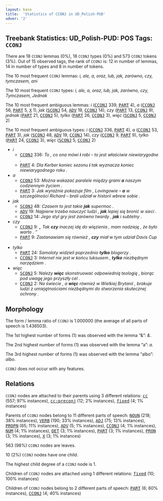 ```yaml
---
layout: base
title:  'Statistics of CCONJ in UD_Polish-PUD'
udver: '2'
---
```


## Treebank Statistics: UD_Polish-PUD: POS Tags: `CCONJ`

There are 18 `CCONJ` lemmas (0%), 18 `CCONJ` types (0%) and 573 `CCONJ` tokens (3%).
Out of 15 observed tags, the rank of `CCONJ` is: 12 in number of lemmas, 14 in number of types and 8 in number of tokens.

The 10 most frequent `CCONJ` lemmas: <em>i, ale, a, oraz, lub, jak, zarówno, czy, tymczasem, ani</em>

The 10 most frequent `CCONJ` types:  <em>i, ale, a, oraz, lub, jak, zarówno, czy, Tymczasem, Jednak</em>

The 10 most frequent ambiguous lemmas: <em>i</em> (<tt><a href="pl_pud-pos-CCONJ.html">CCONJ</a></tt> 339, <tt><a href="pl_pud-pos-PART.html">PART</a></tt> 4), <em>a</em> (<tt><a href="pl_pud-pos-CCONJ.html">CCONJ</a></tt> 56, <tt><a href="pl_pud-pos-PART.html">PART</a></tt> 5, <tt><a href="pl_pud-pos-X.html">X</a></tt> 1), <em>jak</em> (<tt><a href="pl_pud-pos-SCONJ.html">SCONJ</a></tt> 54, <tt><a href="pl_pud-pos-ADV.html">ADV</a></tt> 19, <tt><a href="pl_pud-pos-CCONJ.html">CCONJ</a></tt> 14), <em>czy</em> (<tt><a href="pl_pud-pos-PART.html">PART</a></tt> 13, <tt><a href="pl_pud-pos-CCONJ.html">CCONJ</a></tt> 9), <em>jednak</em> (<tt><a href="pl_pud-pos-PART.html">PART</a></tt> 21, <tt><a href="pl_pud-pos-CCONJ.html">CCONJ</a></tt> 5), <em>tylko</em> (<tt><a href="pl_pud-pos-PART.html">PART</a></tt> 26, <tt><a href="pl_pud-pos-CCONJ.html">CCONJ</a></tt> 3), <em>więc</em> (<tt><a href="pl_pud-pos-SCONJ.html">SCONJ</a></tt> 5, <tt><a href="pl_pud-pos-CCONJ.html">CCONJ</a></tt> 2)

The 10 most frequent ambiguous types:  <em>i</em> (<tt><a href="pl_pud-pos-CCONJ.html">CCONJ</a></tt> 336, <tt><a href="pl_pud-pos-PART.html">PART</a></tt> 4), <em>a</em> (<tt><a href="pl_pud-pos-CCONJ.html">CCONJ</a></tt> 53, <tt><a href="pl_pud-pos-PART.html">PART</a></tt> 3), <em>jak</em> (<tt><a href="pl_pud-pos-SCONJ.html">SCONJ</a></tt> 48, <tt><a href="pl_pud-pos-ADV.html">ADV</a></tt> 19, <tt><a href="pl_pud-pos-CCONJ.html">CCONJ</a></tt> 14), <em>czy</em> (<tt><a href="pl_pud-pos-CCONJ.html">CCONJ</a></tt> 9, <tt><a href="pl_pud-pos-PART.html">PART</a></tt> 9), <em>tylko</em> (<tt><a href="pl_pud-pos-PART.html">PART</a></tt> 24, <tt><a href="pl_pud-pos-CCONJ.html">CCONJ</a></tt> 3), <em>więc</em> (<tt><a href="pl_pud-pos-SCONJ.html">SCONJ</a></tt> 5, <tt><a href="pl_pud-pos-CCONJ.html">CCONJ</a></tt> 2)


* <em>i</em>
  * <tt><a href="pl_pud-pos-CCONJ.html">CCONJ</a></tt> 336: <em>To , co ona mówi <b>i</b> robi – to jest właściwie niewiarygodne .</em>
  * <tt><a href="pl_pud-pos-PART.html">PART</a></tt> 4: <em>Dla Kerber koniec sezonu <b>i</b> tak wyznacza koniec niewiarygodnego roku .</em>
* <em>a</em>
  * <tt><a href="pl_pud-pos-CCONJ.html">CCONJ</a></tt> 53: <em>Można wskazać paralele między grami <b>a</b> naszym codziennym życiem .</em>
  * <tt><a href="pl_pud-pos-PART.html">PART</a></tt> 3: <em>Jak wyraźnie pokazuje film , Lovingowie – <b>a</b> w szczególności Richard – brali udział w historii wbrew sobie .</em>
* <em>jak</em>
  * <tt><a href="pl_pud-pos-SCONJ.html">SCONJ</a></tt> 48: <em>Czasem to jest takie <b>jak</b> supermoc .</em>
  * <tt><a href="pl_pud-pos-ADV.html">ADV</a></tt> 19: <em>Najpierw trzeba nauczyć ludzi , <b>jak</b> lepiej się bronić w sieci .</em>
  * <tt><a href="pl_pud-pos-CCONJ.html">CCONJ</a></tt> 14: <em>Jego styl gry jest zarówno twardy , <b>jak</b> i subtelny .</em>
* <em>czy</em>
  * <tt><a href="pl_pud-pos-CCONJ.html">CCONJ</a></tt> 9: <em>„ Tak <b>czy</b> inaczej idę do więzienia , mam nadzieję , że było warto . ”</em>
  * <tt><a href="pl_pud-pos-PART.html">PART</a></tt> 9: <em>Zastanawiam się również , <b>czy</b> miał w tym udział Davis Cup .</em>
* <em>tylko</em>
  * <tt><a href="pl_pud-pos-PART.html">PART</a></tt> 24: <em>Samoloty widzieli poprzednio <b>tylko</b> blogerzy .</em>
  * <tt><a href="pl_pud-pos-CCONJ.html">CCONJ</a></tt> 3: <em>Internet nie jest w końcu luksusem , <b>tylko</b> niezbędnym narzędziem .</em>
* <em>więc</em>
  * <tt><a href="pl_pud-pos-SCONJ.html">SCONJ</a></tt> 5: <em>Należy <b>więc</b> skonstruować odpowiednią teologię , biorąc pod uwagę jego przyszły cel .</em>
  * <tt><a href="pl_pud-pos-CCONJ.html">CCONJ</a></tt> 2: <em>Na świecie , a <b>więc</b> również w Wielkiej Brytanii , brakuje ludzi z umiejętnościami niezbędnymi do stworzenia skutecznej ochrony .</em>

## Morphology

The form / lemma ratio of `CCONJ` is 1.000000 (the average of all parts of speech is 1.436503).

The 1st highest number of forms (1) was observed with the lemma “&”: <em>&</em>.

The 2nd highest number of forms (1) was observed with the lemma “a”: <em>a</em>.

The 3rd highest number of forms (1) was observed with the lemma “albo”: <em>albo</em>.

`CCONJ` does not occur with any features.


## Relations

`CCONJ` nodes are attached to their parents using 3 different relations: <tt><a href="pl_pud-dep-cc.html">cc</a></tt> (557; 97% instances), <tt><a href="pl_pud-dep-cc-preconj.html">cc:preconj</a></tt> (12; 2% instances), <tt><a href="pl_pud-dep-fixed.html">fixed</a></tt> (4; 1% instances)

Parents of `CCONJ` nodes belong to 11 different parts of speech: <tt><a href="pl_pud-pos-NOUN.html">NOUN</a></tt> (218; 38% instances), <tt><a href="pl_pud-pos-VERB.html">VERB</a></tt> (190; 33% instances), <tt><a href="pl_pud-pos-ADJ.html">ADJ</a></tt> (75; 13% instances), <tt><a href="pl_pud-pos-PROPN.html">PROPN</a></tt> (65; 11% instances), <tt><a href="pl_pud-pos-ADV.html">ADV</a></tt> (5; 1% instances), <tt><a href="pl_pud-pos-CCONJ.html">CCONJ</a></tt> (4; 1% instances), <tt><a href="pl_pud-pos-NUM.html">NUM</a></tt> (4; 1% instances), <tt><a href="pl_pud-pos-DET.html">DET</a></tt> (3; 1% instances), <tt><a href="pl_pud-pos-PART.html">PART</a></tt> (3; 1% instances), <tt><a href="pl_pud-pos-PRON.html">PRON</a></tt> (3; 1% instances), <tt><a href="pl_pud-pos-X.html">X</a></tt> (3; 1% instances)

563 (98%) `CCONJ` nodes are leaves.

10 (2%) `CCONJ` nodes have one child.

The highest child degree of a `CCONJ` node is 1.

Children of `CCONJ` nodes are attached using 1 different relations: <tt><a href="pl_pud-dep-fixed.html">fixed</a></tt> (10; 100% instances)

Children of `CCONJ` nodes belong to 2 different parts of speech: <tt><a href="pl_pud-pos-PART.html">PART</a></tt> (6; 60% instances), <tt><a href="pl_pud-pos-CCONJ.html">CCONJ</a></tt> (4; 40% instances)


